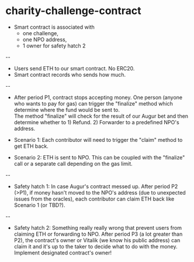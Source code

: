 # charity-challenge-contract

* Smart contract is associated with 
  * one challenge, 
  * one NPO address, 
  * 1 owner for safety hatch 2

--

* Users send ETH to our smart contract. No ERC20.
* Smart contract records who sends how much.

--

* After period P1, contract stops accepting money. 
One person (anyone who wants to pay for gas) can trigger the "finalize" method 
which determine where the fund would be sent to.  
The method "finalize" will check for the result of our Augur bet and then determine whether to 1) 
Refund. 2) Forwarder to a predefined NPO's address.

* Scenario 1: Each contributor will need to trigger the "claim" method to get ETH back.
* Scenario 2: ETH is sent to NPO. This can be coupled with the "finalize" call or a separate call 
depending on the gas limit.

--

* Safety hatch 1: In case Augur's contract messed up. 
After period P2 (>P1), if money hasn't moved to the NPO's address 
(due to unexpected issues from the oracles), each contributor can claim ETH back like Scenario 1 
(or TBD?).

-- 

* Safety hatch 2: Something really really wrong that prevent users from claiming ETH 
or forwarding to NPO. After period P3 (a lot greater than P2), 
the contract's owner or Vitalik (we know his public address) can claim it 
and it's up to the taker to decide what to do with the money. Implement designated contract's owner!
